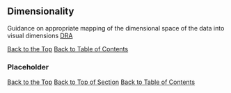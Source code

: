 ## <a name="dimensionality"></a> Dimensionality
Guidance on appropriate mapping of the dimensional space of the data into visual dimensions [DRA](http://www.fcps.net/administration/departments/data)

[Back to the Top](#dimensionality)  [Back to Table of Contents](#visualizationStandardsTOC)

### <a name="dimPlaceholder"></a> Placeholder

[Back to the Top](#dimPlaceholder) [Back to Top of Section](#dimensionality) [Back to Table of Contents](#visualizationStandardsTOC)



